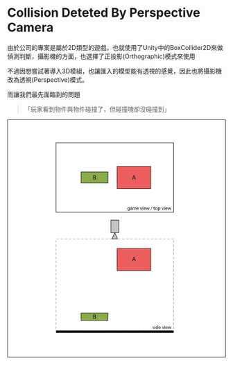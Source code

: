 ﻿# Collision Deteted By Perspective Camera

由於公司的專案是屬於2D類型的遊戲，也就使用了Unity中的BoxCollider2D來做偵測判斷，攝影機的方面，也選擇了正投影(Orthographic)模式來使用

不過因想嘗試著導入3D模組，也讓匯入的模型能有透視的感覺，因此也將攝影機改為透視(Perspective)模式。

而讓我們最先面臨到的問題

> 「玩家看到物件與物件碰撞了，但碰撞塊卻沒碰撞到」

<p align="left">
<img style="margin:auto;"  src="https://github.com/destiny5420/DetectedCollider/blob/SAT_Detected/GithubImage/image_01.png">
</p>

